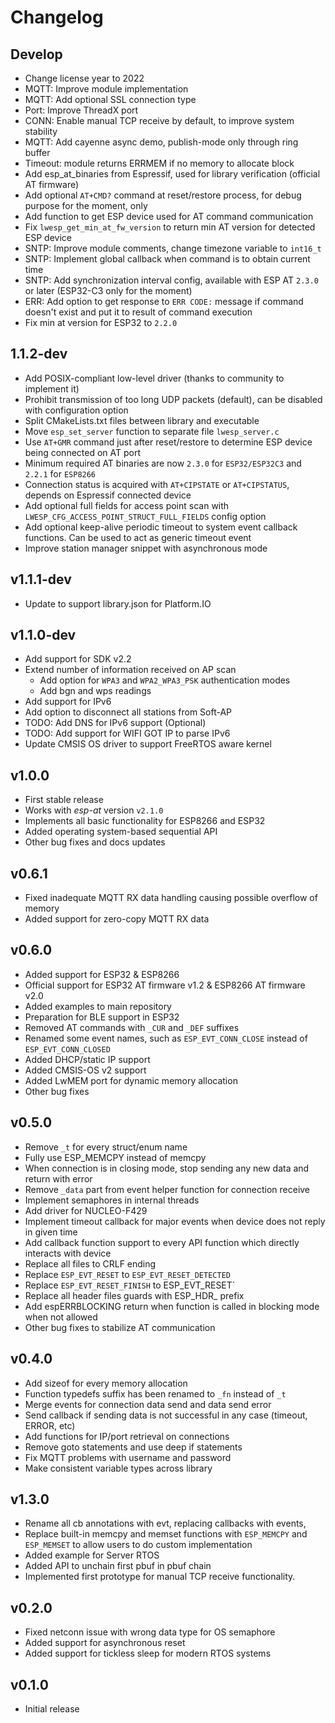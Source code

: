 # Changelog

## Develop

- Change license year to 2022
- MQTT: Improve module implementation
- MQTT: Add optional SSL connection type
- Port: Improve ThreadX port
- CONN: Enable manual TCP receive by default, to improve system stability
- MQTT: Add cayenne async demo, publish-mode only through ring buffer
- Timeout: module returns ERRMEM if no memory to allocate block
- Add esp_at_binaries from Espressif, used for library verification (official AT firmware)
- Add optional `AT+CMD?` command at reset/restore process, for debug purpose for the moment, only
- Add function to get ESP device used for AT command communication
- Fix `lwesp_get_min_at_fw_version` to return min AT version for detected ESP device
- SNTP: Improve module comments, change timezone variable to `int16_t`
- SNTP: Implement global callback when command is to obtain current time
- SNTP: Add synchronization interval config, available with ESP AT `2.3.0` or later (ESP32-C3 only for the moment)
- ERR: Add option to get response to `ERR CODE:` message if command doesn't exist and put it to result of command execution
- Fix min at version for ESP32 to `2.2.0`

## 1.1.2-dev

- Add POSIX-compliant low-level driver (thanks to community to implement it)
- Prohibit transmission of too long UDP packets (default), can be disabled with configuration option
- Split CMakeLists.txt files between library and executable
- Move `esp_set_server` function to separate file `lwesp_server.c`
- Use `AT+GMR` command just after reset/restore to determine ESP device being connected on AT port
- Minimum required AT binaries are now `2.3.0` for `ESP32/ESP32C3` and `2.2.1` for `ESP8266`
- Connection status is acquired with `AT+CIPSTATE` or `AT+CIPSTATUS`, depends on Espressif connected device
- Add optional full fields for access point scan with `LWESP_CFG_ACCESS_POINT_STRUCT_FULL_FIELDS` config option
- Add optional keep-alive periodic timeout to system event callback functions. Can be used to act as generic timeout event
- Improve station manager snippet with asynchronous mode

## v1.1.1-dev

- Update to support library.json for Platform.IO

## v1.1.0-dev

- Add support for SDK v2.2
- Extend number of information received on AP scan
  - Add option for `WPA3` and `WPA2_WPA3_PSK` authentication modes
  - Add bgn and wps readings
- Add support for IPv6
- Add option to disconnect all stations from Soft-AP
- TODO: Add DNS for IPv6 support (Optional)
- TODO: Add support for WIFI GOT IP to parse IPv6
- Update CMSIS OS driver to support FreeRTOS aware kernel

## v1.0.0

- First stable release
- Works with *esp-at* version `v2.1.0`
- Implements all basic functionality for ESP8266 and ESP32
- Added operating system-based sequential API
- Other bug fixes and docs updates

## v0.6.1

- Fixed inadequate MQTT RX data handling causing possible overflow of memory
- Added support for zero-copy MQTT RX data

## v0.6.0

- Added support for ESP32 & ESP8266
- Official support for ESP32 AT firmware v1.2 & ESP8266 AT firmware v2.0
- Added examples to main repository
- Preparation for BLE support in ESP32
- Removed AT commands with `_CUR` and `_DEF` suffixes
- Renamed some event names, such as `ESP_EVT_CONN_CLOSE` instead of `ESP_EVT_CONN_CLOSED`
- Added DHCP/static IP support
- Added CMSIS-OS v2 support
- Added LwMEM port for dynamic memory allocation
- Other bug fixes

## v0.5.0

- Remove `_t` for every struct/enum name
- Fully use ESP_MEMCPY instead of memcpy
- When connection is in closing mode, stop sending any new data and return with error
- Remove `_data` part from event helper function for connection receive
- Implement semaphores in internal threads
- Add driver for NUCLEO-F429
- Implement timeout callback for major events when device does not reply in given time
- Add callback function support to every API function which directly interacts with device
- Replace all files to CRLF ending
- Replace `ESP_EVT_RESET` to `ESP_EVT_RESET_DETECTED`
- Replace `ESP_EVT_RESET_FINISH` to ESP_EVT_RESET`
- Replace all header files guards with ESP_HDR_ prefix
- Add espERRBLOCKING return when function is called in blocking mode when not allowed
- Other bug fixes to stabilize AT communication

## v0.4.0

- Add sizeof for every memory allocation
- Function typedefs suffix has been renamed to `_fn` instead of `_t`
- Merge events for connection data send and data send error
- Send callback if sending data is not successful in any case (timeout, ERROR, etc)
- Add functions for IP/port retrieval on connections
- Remove goto statements and use deep if statements
- Fix MQTT problems with username and password
- Make consistent variable types across library

## v1.3.0

- Rename all cb annotations with evt, replacing callbacks with events,
- Replace built-in memcpy and memset functions with `ESP_MEMCPY` and `ESP_MEMSET` to allow users to do custom implementation
- Added example for Server RTOS
- Added API to unchain first pbuf in pbuf chain
- Implemented first prototype for manual TCP receive functionality.

## v0.2.0

- Fixed netconn issue with wrong data type for OS semaphore
- Added support for asynchronous reset
- Added support for tickless sleep for modern RTOS systems

## v0.1.0

- Initial release
